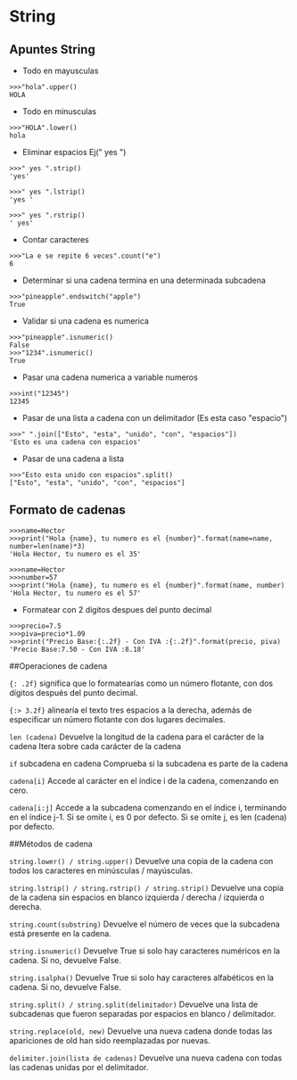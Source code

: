 # String

## Apuntes String

- Todo en mayusculas
```
>>>"hola".upper()
HOLA
```
- Todo en minusculas
```
>>>"HOLA".lower()
hola
```
- Eliminar espacios Ej(" yes ")

```
>>>" yes ".strip()
'yes'

>>>" yes ".lstrip()
'yes '

>>>" yes ".rstrip()
' yes'
```

- Contar caracteres
```
>>>"La e se repite 6 veces".count("e")
6
```
- Determinar si una cadena termina en una determinada subcadena
```
>>>"pineapple".endswitch("apple")
True
```
- Validar si una cadena es numerica
```
>>>"pineapple".isnumeric()
False
>>>"1234".isnumeric()
True
```
- Pasar una cadena numerica a variable numeros
```
>>>int("12345")
12345
```
- Pasar de una lista a cadena con un delimitador (Es esta caso "espacio")
```
>>>" ".join(["Esto", "esta", "unido", "con", "espacios"])
'Esto es una cadena con espacios'
```
- Pasar de una cadena a lista
```
>>>"Esto esta unido con espacios".split()
["Esto", "esta", "unido", "con", "espacios"]
```

## Formato de cadenas

```
>>>name=Hector
>>>print("Hola {name}, tu numero es el {number}".format(name=name, number=len(name)*3)
'Hola Hector, tu numero es el 35'

>>>name=Hector
>>>number=57
>>>print("Hola {name}, tu numero es el {number}".format(name, number)
'Hola Hector, tu numero es el 57'
```
- Formatear con 2 digitos despues del punto decimal
```
>>>precio=7.5
>>>piva=precio*1.09
>>>print("Precio Base:{:.2f} - Con IVA :{:.2f}".format(precio, piva)
'Precio Base:7.50 - Con IVA :8.18'
```
##Operaciones de cadena

`{: .2f}` significa que lo formatearías como un número flotante, con dos dígitos después del punto decimal.

`{:> 3.2f}`  alinearía el texto tres espacios a la derecha, además de especificar un número flotante con dos lugares decimales.

`len (cadena)` Devuelve la longitud de la cadena para el carácter de la cadena Itera sobre cada carácter de la cadena

`if` subcadena en cadena Comprueba si la subcadena es parte de la cadena

`cadena[i]` Accede al carácter en el índice i de la cadena, comenzando en cero.

`cadena[i:j]` Accede a la subcadena comenzando en el índice i, terminando en el índice j-1. Si se omite i, es 0 por defecto. Si se omite j, es len (cadena) por defecto.

##Métodos de cadena

`string.lower() / string.upper()` Devuelve una copia de la cadena con todos los caracteres en minúsculas / mayúsculas.

`string.lstrip() / string.rstrip() / string.strip()` Devuelve una copia de la cadena sin espacios en blanco izquierda / derecha / izquierda o derecha.

`string.count(substring)` Devuelve el número de veces que la subcadena está presente en la cadena.

`string.isnumeric()` Devuelve True si solo hay caracteres numéricos en la cadena. Si no, devuelve False.

`string.isalpha()` Devuelve True si solo hay caracteres alfabéticos en la cadena. Si no, devuelve False.

`string.split() / string.split(delimitador)` Devuelve una lista de subcadenas que fueron separadas por espacios en blanco / delimitador.

`string.replace(old, new)` Devuelve una nueva cadena donde todas las apariciones de old han sido reemplazadas por nuevas.

`delimiter.join(lista de cadenas)` Devuelve una nueva cadena con todas las cadenas unidas por el delimitador. 



